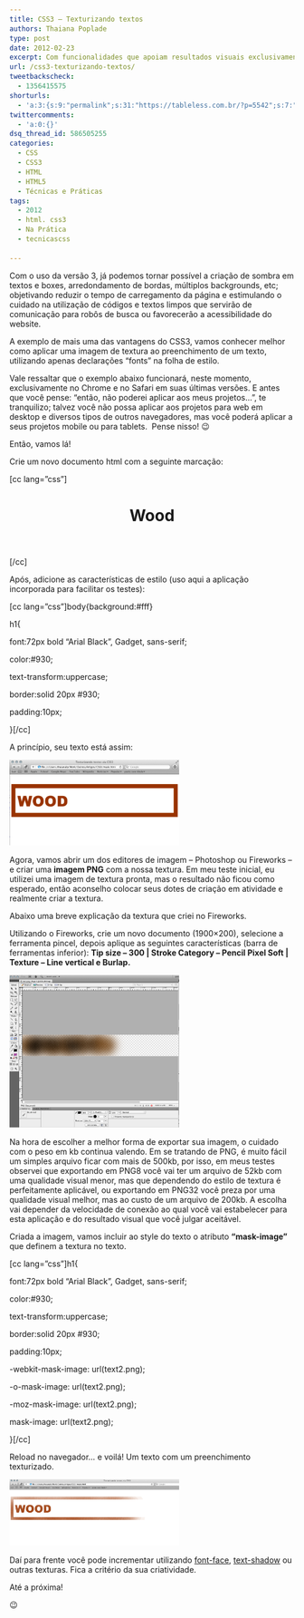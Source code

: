 ```yaml
---
title: CSS3 – Texturizando textos
authors: Thaiana Poplade
type: post
date: 2012-02-23
excerpt: Com funcionalidades que apoiam resultados visuais exclusivamente à folhas de estilo, o CSS3 está sendo criado para otimizar fluxo e ritmo de trabalho, além de aproximar ainda mais Designers de Interfaces à profissionais Front-End. Com vocês, a texturização de textos via CSS3.
url: /css3-texturizando-textos/
tweetbackscheck:
  - 1356415575
shorturls:
  - 'a:3:{s:9:"permalink";s:31:"https://tableless.com.br/?p=5542";s:7:"tinyurl";s:26:"https://tinyurl.com/7evv8xy";s:4:"isgd";s:19:"https://is.gd/TBTIPr";}'
twittercomments:
  - 'a:0:{}'
dsq_thread_id: 586505255
categories:
  - CSS
  - CSS3
  - HTML
  - HTML5
  - Técnicas e Práticas
tags:
  - 2012
  - html. css3
  - Na Prática
  - tecnicascss

---
```

Com o uso da versão 3, já podemos tornar possível a criação de sombra em textos e boxes, arredondamento de bordas, múltiplos backgrounds, etc; objetivando reduzir o tempo de carregamento da página e estimulando o cuidado na utilização de códigos e textos limpos que servirão de comunicação para robôs de busca ou favorecerão a acessibilidade do website.

A exemplo de mais uma das vantagens do CSS3, vamos conhecer melhor como aplicar uma imagem de textura ao preenchimento de um texto, utilizando apenas declarações &#8220;fonts&#8221; na folha de estilo.

Vale ressaltar que o exemplo abaixo funcionará, neste momento, exclusivamente no Chrome e no Safari em suas últimas versões. E antes que você pense: “então, não poderei aplicar aos meus projetos&#8230;”, te tranquilizo; talvez você não possa aplicar aos projetos para web em desktop e diversos tipos de outros navegadores, mas você poderá aplicar a seus projetos mobile ou para tablets.  Pense nisso! 😉

Então, vamos lá!

Crie um novo documento html com a seguinte marcação:
  
[cc lang=&#8221;css&#8221;]</p> <header> 

# Wood</header> 

</body>[/cc]

Após, adicione as características de estilo (uso aqui a aplicação incorporada para facilitar os testes):
  
[cc lang=&#8221;css&#8221;]body{background:#fff}
  
h1{      
  
font:72px bold &#8220;Arial Black&#8221;, Gadget, sans-serif;     
  
color:#930;     
  
text-transform:uppercase;     
  
border:solid 20px #930;     
  
padding:10px;
  
}[/cc]

A princípio, seu texto está assim:

[<img class="alignnone size-medium wp-image-5549" src="https://raw.githubusercontent.com/diegoeis/tableless-static-images/master/2012/02/img1.png" alt="" width="300" height="151" />][1]

Agora, vamos abrir um dos editores de imagem – Photoshop ou Fireworks – e criar uma **imagem PNG** com a nossa textura. Em meu teste inicial, eu utilizei uma imagem de textura pronta, mas o resultado não ficou como esperado, então aconselho colocar seus dotes de criação em atividade e realmente criar a textura.
  
Abaixo uma breve explicação da textura que criei no Fireworks.

Utilizando o Fireworks, crie um novo documento (1900&#215;200), selecione a ferramenta pincel, depois aplique as seguintes características (barra de ferramentas inferior): **Tip size – 300 | Stroke Category – Pencil Pixel Soft | Texture – Line vertical e Burlap.**

**[<img class="size-medium wp-image-5550 alignleft" style="margin-right: 10px" src="https://raw.githubusercontent.com/diegoeis/tableless-static-images/master/2012/02/img2.png" alt="" width="300" height="269" />][2]**

Na hora de escolher a melhor forma de exportar sua imagem, o cuidado com o peso em kb continua valendo. Em se tratando de PNG, é muito fácil um simples arquivo ficar com mais de 500kb, por isso, em meus testes observei que exportando em PNG8 você vai ter um arquivo de 52kb com uma qualidade visual menor, mas que dependendo do estilo de textura é perfeitamente aplicável, ou exportando em PNG32 você preza por uma qualidade visual melhor, mas ao custo de um arquivo de 200kb. A escolha vai depender da velocidade de conexão ao qual você vai estabelecer para esta aplicação e do resultado visual que você julgar aceitável.

Criada a imagem, vamos incluir ao style do texto o atributo **“mask-image”** que definem a textura no texto.
  
[cc lang=&#8221;css&#8221;]h1{      
  
font:72px bold &#8220;Arial Black&#8221;, Gadget, sans-serif;     
  
color:#930;
  
text-transform:uppercase;     
  
border:solid 20px #930;     
  
padding:10px;     

-webkit-mask-image: url(text2.png);
  
-o-mask-image: url(text2.png);
  
-moz-mask-image: url(text2.png);
  
mask-image: url(text2.png);
  
}[/cc]
  
Reload no navegador&#8230; e voilá! Um texto com um preenchimento texturizado.

[<img class="alignnone size-medium wp-image-5553" src="https://raw.githubusercontent.com/diegoeis/tableless-static-images/master/2012/02/img3.png" alt="" width="300" height="117" />][3]

Daí para frente você pode incrementar utilizando <a title="Propriedade @font-face CSS – Fonts externas na web" href="https://tableless.com.br/font-face-fonts-externas-na-web/" target="_blank">font-face</a>, <a title="CSS3 – Sombras em textos e elementos" href="https://tableless.com.br/css3-sombras-em-textos-e-elementos/" target="_blank">text-shadow</a> ou outras texturas. Fica a critério da sua criatividade.

Até a próxima!

😉

 [1]: https://raw.githubusercontent.com/diegoeis/tableless-static-images/master/2012/02/img1.png
 [2]: https://raw.githubusercontent.com/diegoeis/tableless-static-images/master/2012/02/img2.png
 [3]: https://raw.githubusercontent.com/diegoeis/tableless-static-images/master/2012/02/img3.png